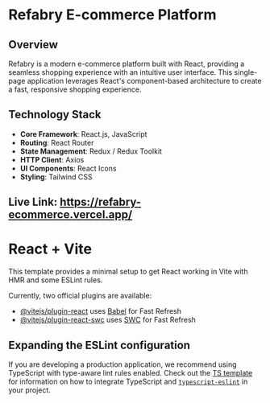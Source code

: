 # Refabry E-commerce Platform

## Overview

Refabry is a modern e-commerce platform built with React, providing a seamless shopping experience with an intuitive user interface. This single-page application leverages React's component-based architecture to create a fast, responsive shopping experience.


## Technology Stack

- **Core Framework**: React.js, JavaScript
- **Routing**: React Router
- **State Management**: Redux / Redux Toolkit
- **HTTP Client**: Axios
- **UI Components**: React Icons
- **Styling**: Tailwind CSS

## Live Link: https://refabry-ecommerce.vercel.app/



# React + Vite

This template provides a minimal setup to get React working in Vite with HMR and some ESLint rules.

Currently, two official plugins are available:

- [@vitejs/plugin-react](https://github.com/vitejs/vite-plugin-react/blob/main/packages/plugin-react) uses [Babel](https://babeljs.io/) for Fast Refresh
- [@vitejs/plugin-react-swc](https://github.com/vitejs/vite-plugin-react/blob/main/packages/plugin-react-swc) uses [SWC](https://swc.rs/) for Fast Refresh

## Expanding the ESLint configuration

If you are developing a production application, we recommend using TypeScript with type-aware lint rules enabled. Check out the [TS template](https://github.com/vitejs/vite/tree/main/packages/create-vite/template-react-ts) for information on how to integrate TypeScript and [`typescript-eslint`](https://typescript-eslint.io) in your project.
